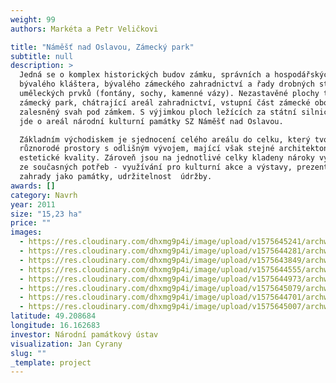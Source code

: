 ```yaml
---
weight: 99
authors: Markéta a Petr Veličkovi

title: "Náměšť nad Oslavou, Zámecký park"
subtitle: null
description: >
  Jedná se o komplex historických budov zámku, správních a hospodářských budov,
  bývalého kláštera, bývalého zámeckého zahradnictví a řady drobných staveb a
  uměleckých prvků (fontány, sochy, kamenné vázy). Nezastavěné plochy tvoří
  zámecký park, chátrající areál zahradnictví, vstupní část zámecké obory a
  zalesněný svah pod zámkem. S výjimkou ploch ležících za státní silnicí II/399
  jde o areál národní kulturní památky SZ Náměšť nad Oslavou. 

  Základním východiskem je sjednocení celého areálu do celku, který tvoří
  různorodé prostory s odlišným vývojem, mající však stejné architektonické a
  estetické kvality. Zároveň jsou na jednotlivé celky kladeny nároky vyplývající
  ze současných potřeb - využívání pro kulturní akce a výstavy, prezentace
  zahrady jako památky, udržitelnost  údržby.
awards: []
category: Navrh
year: 2011
size: "15,23 ha"
price: ""
images:
  - https://res.cloudinary.com/dhxmg9p4i/image/upload/v1575645241/archweb/postD0009_03_jojzx2.jpg
  - https://res.cloudinary.com/dhxmg9p4i/image/upload/v1575644281/archweb/finA0001_wanm3v.jpg
  - https://res.cloudinary.com/dhxmg9p4i/image/upload/v1575643849/archweb/draftD0000_uj0dag.jpg
  - https://res.cloudinary.com/dhxmg9p4i/image/upload/v1575644555/archweb/postD0005_ifmrzs.jpg
  - https://res.cloudinary.com/dhxmg9p4i/image/upload/v1575644973/archweb/postD0011_k04_d20mr2.jpg
  - https://res.cloudinary.com/dhxmg9p4i/image/upload/v1575645079/archweb/postD0013_k06_ii5zt7.jpg
  - https://res.cloudinary.com/dhxmg9p4i/image/upload/v1575644701/archweb/postD0007-2_k02_tdgesn.jpg
  - https://res.cloudinary.com/dhxmg9p4i/image/upload/v1575645007/archweb/B.4_sr4bpy.jpg
latitude: 49.208684
longitude: 16.162683
investor: Národní památkový ústav
visualization: Jan Cyrany
slug: ""
_template: project
---
```

